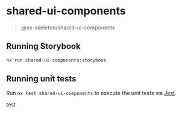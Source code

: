 # shared-ui-components

> @nx-skeleton/shared-ui-components

## Running Storybook

```bash
nx run shared-ui-components:storybook
```

## Running unit tests

Run `nx test shared-ui-components` to execute the unit tests via [Jest](https://jestjs.io).

test
